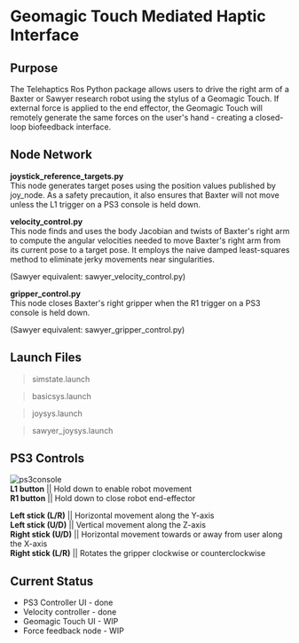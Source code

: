 # Geomagic Touch Mediated Haptic Interface

## Purpose
The Telehaptics Ros Python package allows users to drive the right arm of a Baxter or Sawyer research robot using the stylus of a Geomagic Touch. If external force is applied to the end effector, the Geomagic Touch will remotely generate the same forces on the user's hand - creating a closed-loop biofeedback interface.

## Node Network
<b>joystick_reference_targets.py</b><br>
This node generates target poses using the position values published by joy_node. As a safety precaution, it also ensures that Baxter will not move unless the L1 trigger on a PS3 console is held down.

<b>velocity_control.py</b><br>
This node finds and uses the body Jacobian and twists of Baxter's right arm to compute the angular velocities needed to move Baxter's right arm from its current pose to a target pose. It employs the naive damped least-squares method to eliminate jerky movements near singularities.

(Sawyer equivalent: sawyer_velocity_control.py)

<b>gripper_control.py</b><br>
This node closes Baxter's right gripper when the R1 trigger on a PS3 console is held down.

(Sawyer equivalent: sawyer_gripper_control.py)

## Launch Files

> simstate.launch

> basicsys.launch

> joysys.launch

> sawyer_joysys.launch

## PS3 Controls
![ps3console](https://github.com/stephanniec/baxter_telehaptics/blob/master/imgs/ps3_schematic.png)<br>
<b>L1 button</b> || Hold down to enable robot movement<br>
<b>R1 button</b> || Hold down to close robot end-effector

<b>Left stick (L/R)</b> || Horizontal movement along the Y-axis<br>
<b>Left stick (U/D)</b> || Vertical movement along the Z-axis<br>
<b>Right stick (U/D)</b> || Horizontal movement towards or away from user along the X-axis<br>
<b>Right stick (L/R)</b> || Rotates the gripper clockwise or counterclockwise

## Current Status
* PS3 Controller UI - done
* Velocity controller - done
* Geomagic Touch UI - WIP
* Force feedback node - WIP
